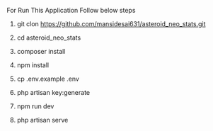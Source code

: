 For Run This Application Follow below steps

1) git clon https://github.com/mansidesai631/asteroid_neo_stats.git

2) cd asteroid_neo_stats

3) composer install

4) npm install

5) cp .env.example .env
 
6) php artisan key:generate

7) npm run dev
  
8) php artisan serve
